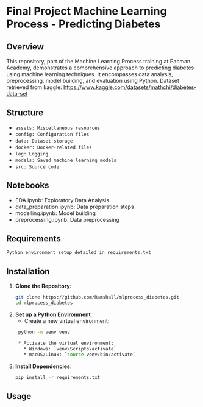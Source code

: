 # Final Project Machine Learning Process - Predicting Diabetes

## Overview
This repository, part of the Machine Learning Process training at Pacman Academy, demonstrates a comprehensive approach to predicting diabetes using machine learning techniques. It encompasses data analysis, preprocessing, model building, and evaluation using Python. Dataset retrieved from kaggle: https://www.kaggle.com/datasets/mathchi/diabetes-data-set

## Structure
* `assets: Miscellaneous resources`
* `config: Configuration files`
* `data: Dataset storage`
* `docker: Docker-related files`
* `log: Logging`
* `models: Saved machine learning models`
* `src: Source code`

## Notebooks
* EDA.ipynb: Exploratory Data Analysis
* data_preparation.ipynb: Data preparation steps
* modelling.ipynb: Model building
* preprocessing.ipynb: Data preprocessing

## Requirements
```
Python environment setup detailed in requirements.txt
```

## Installation

1. **Clone the Repository:**
   ```bash
   git clone https://github.com/Ramshall/mlprocess_diabetes.git
   cd mlprocess_diabetes

2. **Set up a Python Environment**
   * Create a new virtual environment:
   ```bash
    python -m venv venv

    * Activate the virtual environment:
      * Windows: `venv\Scripts\activate`
      * macOS/Linux: `source venv/bin/activate`
3. **Install Dependencies**:
   ```bash
   pip install -r requirements.txt

## Usage

